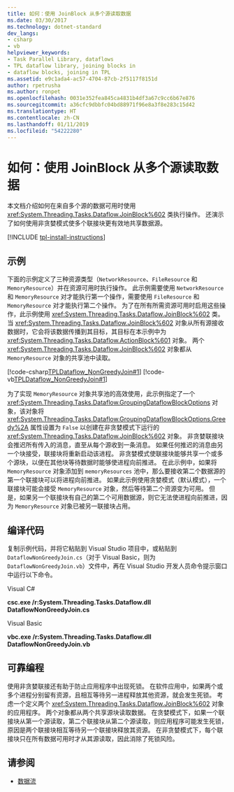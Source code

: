 ```yaml
---
title: 如何：使用 JoinBlock 从多个源读取数据
ms.date: 03/30/2017
ms.technology: dotnet-standard
dev_langs:
- csharp
- vb
helpviewer_keywords:
- Task Parallel Library, dataflows
- TPL dataflow library, joining blocks in
- dataflow blocks, joining in TPL
ms.assetid: e9c1ada4-ac57-4704-87cb-2f5117f8151d
author: rpetrusha
ms.author: ronpet
ms.openlocfilehash: 0031e352fea845ca4831b4df3a67c9cc6b67e876
ms.sourcegitcommit: a36cfc9dbbfc04bd88971f96e8a3f8e283c15d42
ms.translationtype: HT
ms.contentlocale: zh-CN
ms.lasthandoff: 01/11/2019
ms.locfileid: "54222280"
---
```

# <a name="how-to-use-joinblock-to-read-data-from-multiple-sources"></a>如何：使用 JoinBlock 从多个源读取数据
本文档介绍如何在来自多个源的数据可用时使用 <xref:System.Threading.Tasks.Dataflow.JoinBlock%602> 类执行操作。 还演示了如何使用非贪婪模式使多个联接块更有效地共享数据源。

[!INCLUDE [tpl-install-instructions](../../../includes/tpl-install-instructions.md)]

## <a name="example"></a>示例  
 下面的示例定义了三种资源类型（`NetworkResource`、`FileResource` 和 `MemoryResource`）并在资源可用时执行操作。 此示例需要使用 `NetworkResource` 和 `MemoryResource` 对才能执行第一个操作，需要使用 `FileResource` 和 `MemoryResource` 对才能执行第二个操作。 为了在所有所需资源可用时启用这些操作，此示例使用 <xref:System.Threading.Tasks.Dataflow.JoinBlock%602> 类。 当 <xref:System.Threading.Tasks.Dataflow.JoinBlock%602> 对象从所有源接收数据时，它会将该数据传播到其目标，其目标在本示例中为 <xref:System.Threading.Tasks.Dataflow.ActionBlock%601> 对象。 两个 <xref:System.Threading.Tasks.Dataflow.JoinBlock%602> 对象都从 `MemoryResource` 对象的共享池中读取。  
  
 [!code-csharp[TPLDataflow_NonGreedyJoin#1](../../../samples/snippets/csharp/VS_Snippets_Misc/tpldataflow_nongreedyjoin/cs/nongreedyjoin.cs#1)]
 [!code-vb[TPLDataflow_NonGreedyJoin#1](../../../samples/snippets/visualbasic/VS_Snippets_Misc/tpldataflow_nongreedyjoin/vb/nongreedyjoin.vb#1)]  
  
 为了实现 `MemoryResource` 对象共享池的高效使用，此示例指定了一个 <xref:System.Threading.Tasks.Dataflow.GroupingDataflowBlockOptions> 对象，该对象将 <xref:System.Threading.Tasks.Dataflow.GroupingDataflowBlockOptions.Greedy%2A> 属性设置为 `False` 以创建在非贪婪模式下运行的 <xref:System.Threading.Tasks.Dataflow.JoinBlock%602> 对象。 非贪婪联接块会推迟所有传入的消息，直至从每个源收到一条消息。 如果任何推迟的消息由另一个块接受，联接块将重新启动该进程。 非贪婪模式使联接块能够共享一个或多个源块，以便在其他块等待数据时能够使进程向前推进。 在此示例中，如果将 `MemoryResource` 对象添加到 `memoryResources` 池中，那么要接收第二个数据源的第一个联接块可以将进程向前推进。 如果此示例使用贪婪模式（默认模式），一个联接块可能会接受 `MemoryResource` 对象，然后等待第二个资源变为可用。 但是，如果另一个联接块有自己的第二个可用数据源，则它无法使进程向前推进，因为 `MemoryResource` 对象已被另一联接块占用。  
  
## <a name="compiling-the-code"></a>编译代码  
 复制示例代码，并将它粘贴到 Visual Studio 项目中，或粘贴到 `DataflowNonGreedyJoin.cs`（对于 Visual Basic，则为 `DataflowNonGreedyJoin.vb`）文件中，再在 Visual Studio 开发人员命令提示窗口中运行以下命令。  
  
 Visual C#  
  
 **csc.exe /r:System.Threading.Tasks.Dataflow.dll DataflowNonGreedyJoin.cs**  
  
 Visual Basic  
  
 **vbc.exe /r:System.Threading.Tasks.Dataflow.dll DataflowNonGreedyJoin.vb**  
  
## <a name="robust-programming"></a>可靠编程  
 使用非贪婪联接还有助于防止应用程序中出现死锁。 在软件应用中，如果两个或多个进程分别留有资源，且相互等待另一进程释放其他资源，就会发生死锁。 考虑一个定义两个 <xref:System.Threading.Tasks.Dataflow.JoinBlock%602> 对象的应用程序。 两个对象都从两个共享源块读取数据。 在贪婪模式下，如果一个联接块从第一个源读取，第二个联接块从第二个源读取，则应用程序可能发生死锁，原因是两个联接块相互等待另一个联接块释放其资源。 在非贪婪模式下，每个联接块只在所有数据可用时才从其源读取，因此消除了死锁风险。  
  
## <a name="see-also"></a>请参阅

- [数据流](../../../docs/standard/parallel-programming/dataflow-task-parallel-library.md)

